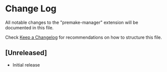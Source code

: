 # Change Log

All notable changes to the "premake-manager" extension will be documented in this file.

Check [Keep a Changelog](http://keepachangelog.com/) for recommendations on how to structure this file.

## [Unreleased]

- Initial release